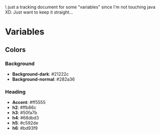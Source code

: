 \\ just a tracking document for some "variables" since I'm not touching java XD. Just want to keep it straight...

# Variables

## Colors
### Background
- **Background-dark**: #21222c
- **Background-normal**: #282a36

### Heading
- **Accent**: #ff5555
- **h2**: #ffb86c
- **h3**: #50fa7b
- **h4**: #68dbd3
- **h5**: #c592de
- **h6**: #bd93f9